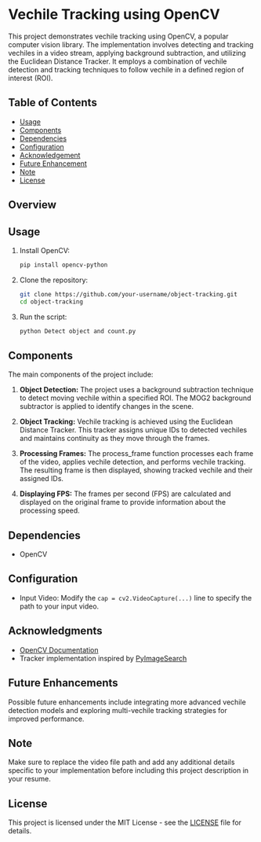# Vechile Tracking using OpenCV

This project demonstrates vechile tracking using OpenCV, a popular computer vision library. The implementation involves detecting and tracking vechiles in a video stream, applying background subtraction, and utilizing the Euclidean Distance Tracker.
It employs a combination of vechile detection and tracking techniques to follow vechile in a defined region of interest (ROI).

## Table of Contents
- [Usage](#usage)
- [Components](#components)
- [Dependencies](#Dependencies)
- [Configuration](#configuration)
- [Acknowledgement](#acknowledgements)
- [Future Enhancement](#futureenhancement)
- [Note](#note)
- [License](#license)
## Overview

## Usage

1. Install OpenCV:

   ```bash
   pip install opencv-python
   ```

2. Clone the repository:

   ```bash
   git clone https://github.com/your-username/object-tracking.git
   cd object-tracking
   ```

3. Run the script:

   ```bash
   python Detect object and count.py
   ```

## Components

The main components of the project include:

1. **Object Detection:** The project uses a background subtraction technique to detect moving vechile within a specified ROI. The MOG2 background subtractor is applied to identify changes in the scene.

2. **Object Tracking:** Vechile tracking is achieved using the Euclidean Distance Tracker. This tracker assigns unique IDs to detected vechiles and maintains continuity as they move through the frames.

3. **Processing Frames:** The process_frame function processes each frame of the video, applies vechile detection, and performs vechile tracking. The resulting frame is then displayed, showing tracked vechile and their assigned IDs.

4. **Displaying FPS:** The frames per second (FPS) are calculated and displayed on the original frame to provide information about the processing speed.

## Dependencies

- OpenCV

## Configuration

- Input Video: Modify the `cap = cv2.VideoCapture(...)` line to specify the path to your input video.

## Acknowledgments

- [OpenCV Documentation](https://docs.opencv.org/)
- Tracker implementation inspired by [PyImageSearch](https://www.pyimagesearch.com/)

## Future Enhancements
Possible future enhancements include integrating more advanced vechile detection models and exploring multi-vechile tracking strategies for improved performance.

## Note
  Make sure to replace the video file path and add any additional details specific to your implementation before including this project description in your resume.

## License

This project is licensed under the MIT License - see the [LICENSE](LICENSE) file for details.
